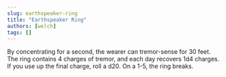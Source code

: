 ```yaml
---
slug: earthspeaker-ring
title: "Earthspeaker Ring"
authors: [welch]
tags: []
---
```


By concentrating for a second, the wearer can tremor-sense for 30 feet. The ring contains 4 charges of tremor, and each day recovers 1d4 charges. If you use up the final charge, roll a d20. On a 1-5, the ring breaks.